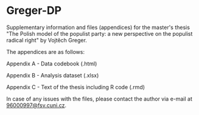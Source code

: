 # Greger-DP
Supplementary information and files (appendices) for the master's thesis "The Polish model of the populist party: a new perspective on the populist radical right" by Vojtěch Greger.

The appendices are as follows:

Appendix A - Data codebook (.html)

Appendix B - Analysis dataset (.xlsx)

Appendix C - Text of the thesis including R code (.rmd)

In case of any issues with the files, please contact the author via e-mail at 96000997@fsv.cuni.cz.
